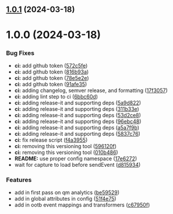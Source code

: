 ## [1.0.1](https://github.com/quantummetric/analytics-module-qm/compare/v1.0.0...v1.0.1) (2024-03-18)

# 1.0.0 (2024-03-18)


### Bug Fixes

* **ci:** add github token ([572c5fe](https://github.com/quantummetric/analytics-module-qm/commit/572c5fe7aa39b542a502d668df7ce645e2214608))
* **ci:** add github token ([816b93a](https://github.com/quantummetric/analytics-module-qm/commit/816b93a92fdbb963c9800a8cceffe04ae98cb353))
* **ci:** add github token ([78e5e2e](https://github.com/quantummetric/analytics-module-qm/commit/78e5e2e481db9fb6d8bdc22c98aa9200f9ff7968))
* **ci:** add github token ([91afe35](https://github.com/quantummetric/analytics-module-qm/commit/91afe35e4bfc9f1f4bf237b7d0607598abf6b3ed))
* **ci:** adding changelog, semver release, and formatting ([17f3057](https://github.com/quantummetric/analytics-module-qm/commit/17f305742796e94a7bbd8e9b4bf48435de2c0d6b))
* **ci:** adding lint step to ci ([6bbc60d](https://github.com/quantummetric/analytics-module-qm/commit/6bbc60d766ce8767835de088cfa89c79ae931cb6))
* **ci:** adding release-it and supporting deps ([5a9d822](https://github.com/quantummetric/analytics-module-qm/commit/5a9d8222b4948ddf39f805fb3a7a355be9aa64bd))
* **ci:** adding release-it and supporting deps ([311b33e](https://github.com/quantummetric/analytics-module-qm/commit/311b33e6efbcde6d30d51ea5c171545e6c80dac6))
* **ci:** adding release-it and supporting deps ([53d2ce8](https://github.com/quantummetric/analytics-module-qm/commit/53d2ce80dbf855db9dfcb5eec548c0f33aca850c))
* **ci:** adding release-it and supporting deps ([96ebc48](https://github.com/quantummetric/analytics-module-qm/commit/96ebc48a0287f4aea33210247870f25ed834c1b2))
* **ci:** adding release-it and supporting deps ([a5a7f9b](https://github.com/quantummetric/analytics-module-qm/commit/a5a7f9b97f0158921242808835953d94ef853ff4))
* **ci:** adding release-it and supporting deps ([5837c76](https://github.com/quantummetric/analytics-module-qm/commit/5837c761c7a81561c71ea077c5668134e2d911b8))
* **ci:** fix release script ([f4a3955](https://github.com/quantummetric/analytics-module-qm/commit/f4a3955f16848b30d3ee40608a2e71a4ba7db1ef))
* **ci:** removing this versioning tool ([596120f](https://github.com/quantummetric/analytics-module-qm/commit/596120f4bcebeb5d232683e9ce93cb8453b48e86))
* **ci:** removing this versioning tool ([010b486](https://github.com/quantummetric/analytics-module-qm/commit/010b486793ed926555c6256169aa33286c7a3f75))
* **README:** use proper config namespace ([17e6272](https://github.com/quantummetric/analytics-module-qm/commit/17e6272208429fda60b5109c6642475ecb0d3811))
* wait for capture to load before sendEvent ([d815934](https://github.com/quantummetric/analytics-module-qm/commit/d815934fc14248859953bd8ce36cb0ec46aa9807))


### Features

* add in first pass on qm analytics ([be59529](https://github.com/quantummetric/analytics-module-qm/commit/be5952994ad647aaf8eaf760b81c2d8335e2497d))
* add in global attributes in config ([51f4e75](https://github.com/quantummetric/analytics-module-qm/commit/51f4e75bd1b75fa8b604444faf96fc654692b1b8))
* add in ootb event mappings and transformers ([c67950f](https://github.com/quantummetric/analytics-module-qm/commit/c67950f47d73992d1110256675a5b5fc90e42825))
